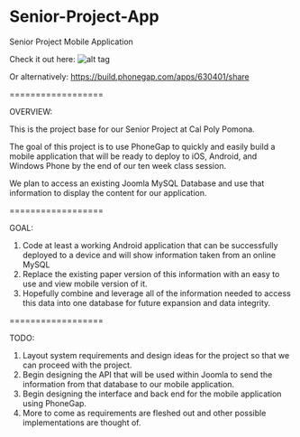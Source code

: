 Senior-Project-App
==================

Senior Project Mobile Application

Check it out here: 
![alt tag](https://chart.googleapis.com/chart?chs=116x116&cht=qr&chl=http://build.phonegap.com/apps/630401/install/?qr_key=kGb8kTZqBPZxQg2Xbp1p&chld=L|1&choe=UTF-8)

Or alternatively: 
https://build.phonegap.com/apps/630401/share

==================

OVERVIEW: 

This is the project base for our Senior Project at Cal Poly Pomona. 

The goal of this project is to use PhoneGap to quickly and easily build a mobile application that will be ready to deploy to iOS, Android, and Windows Phone by the end of our ten week class session. 

We plan to access an existing Joomla MySQL Database and use that information to display the content for our application. 

==================

GOAL: 

  1. Code at least a working Android application that can be successfully deployed to a device and will show information taken from an online MySQL 
  2. Replace the existing paper version of this information with an easy to use and view mobile version of it. 
  3. Hopefully combine and leverage all of the information needed to access this data into one database for future expansion and data integrity. 
  
==================

TODO: 

  1. Layout system requirements and design ideas for the project so that we can proceed with the project. 
  2. Begin designing the API that will be used within Joomla to send the information from that database to our mobile application. 
  3. Begin designing the interface and back end for the mobile application using PhoneGap. 
  4. More to come as requirements are fleshed out and other possible implementations are thought of.
